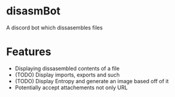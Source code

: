 # disasmBot

A discord bot which dissasembles files

# Features
- Displaying dissasembled contents of a file
- (TODO) Display imports, exports and such
- (TODO) Display Entropy and generate an image based off of it
- Potentially accept attachements not only URL
